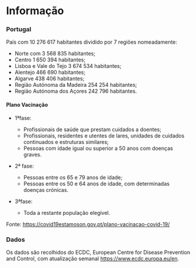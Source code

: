 
# Informação

### Portugal 
País com 10 276 617 habitantes dividido por 7 regiões nomeadamente:

- Norte com 3 568 835 habitantes;
- Centro 1 650 394 habitantes;
- Lisboa e Vale do Tejo 3 674 534 habitantes;
- Alentejo 466 690 habitantes;
- Algarve 438 406 habitantes;
- Região Autónoma da Madeira 254 254 habitantes;
- Região Autónoma dos Açores 242 796 habitantes.

#### Plano Vacinação

- 1ªfase:
    - Profissionais de saúde que prestam cuidados a doentes;
    - Profissionais, residentes e utentes de lares, unidades de cuidados continuados e estruturas similares;
    - Pessoas com idade igual ou superior a 50 anos com doenças graves.

- 2ª fase:
    - Pessoas entre os 65 e 79 anos de idade;
    - Pessoas entre os 50 e 64 anos de idade, com determinadas doenças crónicas.

- 3ªfase:
    - Toda a restante população elegível.

Fonte: https://covid19estamoson.gov.pt/plano-vacinacao-covid-19/
### Dados

Os dados são recolhidos do ECDC,  European Centre for Disease Prevention and Control, com atualização semanal https://www.ecdc.europa.eu/en. 

